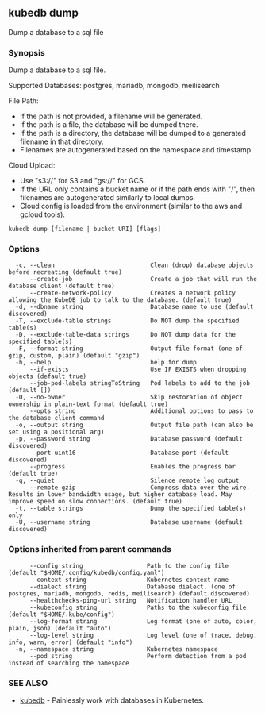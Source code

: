 ## kubedb dump

Dump a database to a sql file

### Synopsis

Dump a database to a sql file.

Supported Databases:
  postgres, mariadb, mongodb, meilisearch

File Path:
  - If the path is not provided, a filename will be generated.
  - If the path is a file, the database will be dumped there.
  - If the path is a directory, the database will be dumped to a generated filename in that directory.
  - Filenames are autogenerated based on the namespace and timestamp.

Cloud Upload:
  - Use "s3://" for S3 and "gs://" for GCS.
  - If the URL only contains a bucket name or if the path ends with "/", then filenames are autogenerated similarly to local dumps.
  - Cloud config is loaded from the environment (similar to the aws and gcloud tools).


```
kubedb dump [filename | bucket URI] [flags]
```

### Options

```
  -c, --clean                           Clean (drop) database objects before recreating (default true)
      --create-job                      Create a job that will run the database client (default true)
      --create-network-policy           Creates a network policy allowing the KubeDB job to talk to the database. (default true)
  -d, --dbname string                   Database name to use (default discovered)
  -T, --exclude-table strings           Do NOT dump the specified table(s)
  -D, --exclude-table-data strings      Do NOT dump data for the specified table(s)
  -F, --format string                   Output file format (one of gzip, custom, plain) (default "gzip")
  -h, --help                            help for dump
      --if-exists                       Use IF EXISTS when dropping objects (default true)
      --job-pod-labels stringToString   Pod labels to add to the job (default [])
  -O, --no-owner                        Skip restoration of object ownership in plain-text format (default true)
      --opts string                     Additional options to pass to the database client command
  -o, --output string                   Output file path (can also be set using a positional arg)
  -p, --password string                 Database password (default discovered)
      --port uint16                     Database port (default discovered)
      --progress                        Enables the progress bar (default true)
  -q, --quiet                           Silence remote log output
      --remote-gzip                     Compress data over the wire. Results in lower bandwidth usage, but higher database load. May improve speed on slow connections. (default true)
  -t, --table strings                   Dump the specified table(s) only
  -U, --username string                 Database username (default discovered)
```

### Options inherited from parent commands

```
      --config string                  Path to the config file (default "$HOME/.config/kubedb/config.yaml")
      --context string                 Kubernetes context name
      --dialect string                 Database dialect. (one of postgres, mariadb, mongodb, redis, meilisearch) (default discovered)
      --healthchecks-ping-url string   Notification handler URL
      --kubeconfig string              Paths to the kubeconfig file (default "$HOME/.kube/config")
      --log-format string              Log format (one of auto, color, plain, json) (default "auto")
      --log-level string               Log level (one of trace, debug, info, warn, error) (default "info")
  -n, --namespace string               Kubernetes namespace
      --pod string                     Perform detection from a pod instead of searching the namespace
```

### SEE ALSO

* [kubedb](kubedb.md)	 - Painlessly work with databases in Kubernetes.

